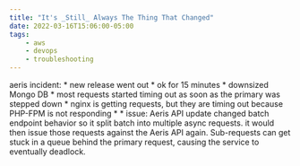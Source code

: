 ```yaml
---
title: "It's _Still_ Always The Thing That Changed"
date: 2022-03-16T15:06:00-05:00
tags:
    - aws
    - devops
    - troubleshooting
---
```


aeris incident:
    * new release went out
    * ok for 15 minutes
    * downsized Mongo DB
    * most requests started timing out as soon as the primary was stepped down
    * nginx is getting requests, but they are timing out because PHP-FPM is not responding
    *
    * issue: Aeris API update changed batch endpoint behavior so it split batch into
      multiple async requests. it would then issue those requests against the Aeris API
      again. Sub-requests can get stuck in a queue behind the primary request, causing
      the service to eventually deadlock.
